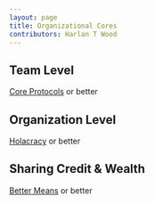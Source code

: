 ```yaml
---
layout: page
title: Organizational Cores
contributors: Harlan T Wood
---
```


Team Level
----------
[Core Protocols](http://liveingreatness.com/files/core-protocols-3.03.html) or better

Organization Level
------------------
[Holacracy](http://www.holacracy.org/sites/default/files/resources/holacracy_constitution_v3.0_0.pdf) or better

Sharing Credit & Wealth
-----------------------
[Better Means](http://bettermeans.com/front/open_enterprise_governance_model.html) or better

